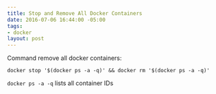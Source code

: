 ```yaml
---
title: Stop and Remove All Docker Containers
date: 2016-07-06 16:44:00 -05:00
tags:
- docker
layout: post
---
```


Command remove all docker containers:

`docker stop '$(docker ps -a -q)' && docker rm '$(docker ps -a -q)'`

`docker ps -a -q` lists all container IDs
